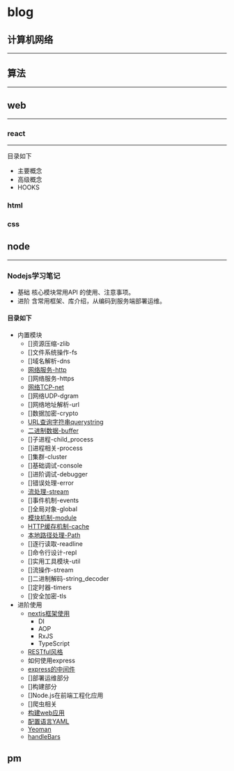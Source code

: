 # blog

## 计算机网络
-----------------------
## 算法
-----------------------
## web
-----------------------
### react
-----------------------
目录如下
- 主要概念
- 高级概念
- HOOKS


### html
### css

## node
-----------------------
### Nodejs学习笔记

- 基础  核心模块常用API 的使用、注意事项。
- 进阶  含常用框架、库介绍，从编码到服务端部署运维。

#### 目录如下
- 内置模块
  - []资源压缩-zlib
  - []文件系统操作-fs
  - []域名解析-dns
  - [网络服务-http](./src/node/src/http/http.md)
  - []网络服务-https
  - [网络TCP-net](./src/node/src/tcp/tcp.md)
  - []网络UDP-dgram
  - []网络地址解析-url
  - []数据加密-crypto
  - [URL查询字符串querystring](./src/node/src/queryString/queryString.md)
  - [二进制数据-buffer](./src/node/src/buffer/buffer.md)
  - []子进程-child_process
  - []进程相关-process
  - []集群-cluster
  - []基础调试-console
  - []进阶调试-debugger
  - []错误处理-error
  - [流处理-stream](./src/node/src/stream/index.md)
  - []事件机制-events
  - []全局对象-global
  - [模块机制-module](./src/node/src/modules/modules.md)
  - [HTTP缓存机制-cache](./src/node/src/Cache/cache.md)
  - [本地路径处理-Path](./src/node/src/path/index.md)
  - []逐行读取-readline
  - []命令行设计-repl
  - []实用工具模块-util
  - []流操作-stream
  - []二进制解码-string_decoder
  - []定时器-timers
  - []安全加密-tls
- 进阶使用
  - [nextjs框架使用](./src/node/src/nextjs/index.md)
    - DI
    - AOP
    - RxJS
    - TypeScript
  - [RESTful风格](./src/node/src/restful/RESTful.md)
  - 如何使用express
  - [express的中间件](./src/node/src/express/middleware.md)
  - []部署运维部分
  - []构建部分 
  - []Node.js在前端工程化应用
  - []爬虫相关 
  - [构建web应用]()
  - [配置语言YAML]()
  - [Yeoman]()
  - [handleBars](./src/node/src/handlebars/handlebars.md)

## pm